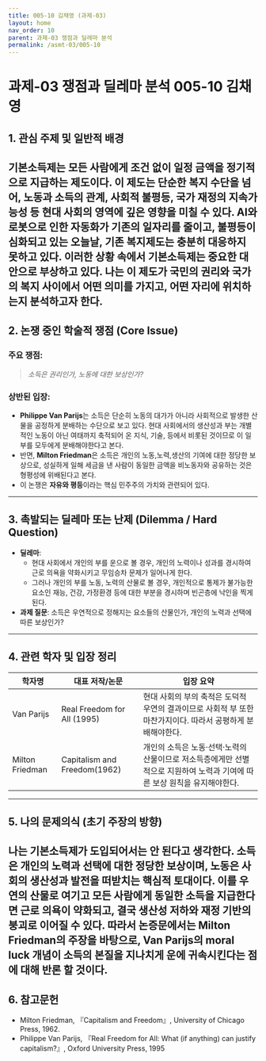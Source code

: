 ```yaml
---
title: 005-10 김채영 (과제-03)
layout: home
nav_order: 10
parent: 과제-03 쟁점과 딜레마 분석
permalink: /asmt-03/005-10
---
```


# 과제-03 쟁점과 딜레마 분석 005-10 김채영

## 1. 관심 주제 및 일반적 배경

기본소득제는 모든 사람에게 조건 없이 일정 금액을 정기적으로 지급하는 제도이다. 이 제도는 단순한 복지 수단을 넘어, 노동과 소득의 관계, 사회적 불평등, 국가 재정의 지속가능성 등 현대 사회의 영역에 깊은 영향을 미칠 수 있다. AI와 로봇으로 인한 자동화가 기존의 일자리를 줄이고, 불평등이 심화되고 있는 오늘날, 기존 복지제도는 충분히 대응하지 못하고 있다. 이러한 상황 속에서 기본소득제는 중요한 대안으로 부상하고 있다. 나는 이 제도가 국민의 권리와 국가의 복지 사이에서 어떤 의미를 가지고, 어떤 자리에 위치하는지 분석하고자 한다.
---

## 2. 논쟁 중인 학술적 쟁점 (Core Issue)

### 주요 쟁점:  

> *소득은 권리인가, 노동에 대한 보상인가?*

### 상반된 입장:
- **Philippe Van Parijs**는 소득은 단순히 노동의 대가가 아니라 사회적으로 발생한 산물을 공정하게 분배하는 수단으로 보고 있다. 현대 사회에서의 생산성과 부는 개별적인 노동이 아닌 여태까지 축적되어 온 지식, 기술, 등에서 비롯된 것이므로 이 일부를 모두에게 분배해야한다고 본다.
- 반면, **Milton Friedman**은 소득은 개인의 노동,노력,생산의 기여에 대한 정당한 보상으로, 성실하게 일해 세금을 낸 사람이 동일한 금액을 비노동자와 공유하는 것은 형평성에 위배된다고 본다.
- 이 논쟁은 **자유와 평등**이라는 핵심 민주주의 가치와 관련되어 있다.

---

## 3. 촉발되는 딜레마 또는 난제 (Dilemma / Hard Question)

- **딜레마**: 
  - 현대 사회에서 개인의 부를 운으로 볼 경우, 개인의 노력이나 성과를 경시하여 근로 의욕을 약화시키고 무임승차 문제가 일어나게 한다.
  - 그러나 개인의 부를 노동, 노력의 산물로 볼 경우, 개인적으로 통제가 불가능한 요소인 재능, 건강, 가정환경 등에 대한 부분을 경시하며 빈곤층에 낙인을 찍게 된다.
- **과제 질문**: 소득은 우연적으로 정해지는 요소들의 산물인가, 개인의 노력과 선택에 따른 보상인가? 

---

## 4. 관련 학자 및 입장 정리

| 학자명             | 대표 저작/논문                                   | 입장 요약 |
|--------------------|---------------------------------------------------|-----------|
| Van Parijs   | Real Freedom for All (1995)                          | 현대 사회의 부의 축적은 도덕적 우연의 결과이므로 사회적 부 또한 마찬가지이다. 따라서 공평하게 분배해야한다. |
|  Milton Friedman   | Capitalism and Freedom(1962)                                | 개인의 소득은 노동·선택·노력의 산물이므로 저소득층에게만 선별적으로 지원하여 노력과 기여에 따른 보상 원칙을 유지해야한다. |


---

## 5. 나의 문제의식 (초기 주장의 방향)

나는 기본소득제가 도입되어서는 안 된다고 생각한다. 소득은 개인의 노력과 선택에 대한 정당한 보상이며, 노동은 사회의 생산성과 발전을 떠받치는 핵심적 토대이다. 이를 우연의 산물로 여기고 모든 사람에게 동일한 소득을 지급한다면 근로 의욕이 약화되고, 결국 생산성 저하와 재정 기반의 붕괴로 이어질 수 있다. 따라서 논증문에서는 Milton Friedman의 주장을 바탕으로, Van Parijs의 moral luck 개념이 소득의 본질을 지나치게 운에 귀속시킨다는 점에 대해 반론 할 것이다.
---

## 6. 참고문헌

- Milton Friedman, 『Capitalism and Freedom』, University of Chicago Press, 1962.
- Philippe Van Parijs, 『Real Freedom for All: What (if anything) can justify capitalism?』, Oxford University Press, 1995 

